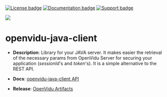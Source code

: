 [![License badge](https://img.shields.io/badge/license-Apache2-orange.svg)](http://www.apache.org/licenses/LICENSE-2.0)
[![Documentation badge](https://readthedocs.org/projects/fiware-orion/badge/?version=latest)](http://openvidu.io/docs/reference-docs/openvidu-java-client/)
[![Support badge](https://img.shields.io/badge/support-sof-yellowgreen.svg)](https://groups.google.com/forum/#!forum/openvidu)

[![][OpenViduLogo]](http://openvidu.io)

openvidu-java-client
===

- **Description**: Library for your JAVA server. It makes easier the retrieval of the necessary params from OpenVidu Server for securing your application (_sessionId_'s and _token_'s). It is a simple alternative to the REST API.

- **Docs**: [openvidu-java-client API](http://openvidu.io/docs/reference-docs/openvidu-java-client/)

- **Release**: [OpenVidu Artifacts](http://openvidu.io/docs/reference-docs/openvidu-artifacts/)

[OpenViduLogo]: https://secure.gravatar.com/avatar/5daba1d43042f2e4e85849733c8e5702?s=120
